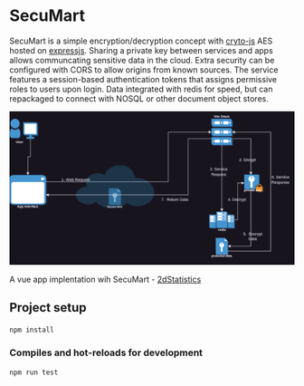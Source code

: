 # SecuMart

SecuMart is a simple encryption/decryption concept with [cryto-js](https://cryptojs.gitbook.io/docs/) AES hosted on [expressjs](https://github.com/expressjs/express). Sharing a private key between services and apps allows communcating sensitive data in the cloud. Extra security can be configured with CORS to allow origins from known sources. The service features a session-based authentication tokens that assigns permissive roles to users upon login. Data integrated with redis for speed, but can repackaged to connect with NOSQL or other document object stores.

![A process flow of AES between service and web app](/assets/sharedKeyCipher.drawio.png)

A vue app implentation wih SecuMart - [2dStatistics](https://github.com/coffeenaut/2dstatistics)

## Project setup
```
npm install
```

### Compiles and hot-reloads for development
```
npm run test
```

